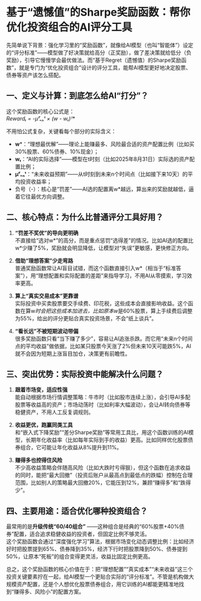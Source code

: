 # 基于“遗憾值”的Sharpe奖励函数：帮你优化投资组合的AI评分工具
先简单说下背景：强化学习里的“奖励函数”，就像给AI模型（也叫“智能体”）设定的“评分标准”——模型做了好决策就给高分（正奖励），做了差决策就给低分（负奖励），引导它慢慢学会最优做法。而“基于Regret（遗憾值）的Sharpe奖励函数”，就是专门为“优化投资组合”设计的评分工具，能帮AI模型更好地决定股票、债券等资产该怎么搭配。


## 一、定义与计算：到底怎么给AI“打分”？
这个奖励函数的核心公式是：  
**Rewardₜ = -μ̄ᵗ₊ₙᵗ × (w* - wₜ)ᵀ**  

不用怕公式复杂，关键看每个部分的实际含义：  
- **w***：“理想最优解”——理论上能赚最多、风险最合适的资产配置比例（比如买30%股票、60%债券、10%现金）；  
- **wₜ**：“AI的实际选择”——模型在t时刻（比如2025年8月31日）实际选的资产配置比例；  
- **μ̄ᵗ₊ₙᵗ**：“未来收益预期”——从t时刻到未来n个时间点（比如接下来10天）的平均投资收益率；  
- 负号（-）：核心是“罚差”——AI选的配置离w*越远，算出来的奖励就越低，逼着它往最优方向调整。


## 二、核心特点：为什么比普通评分工具好用？
1.  **“罚差不奖优”的导向更明确**  
    不直接给“选对w*”的高分，而是重点惩罚“选得差”的情况。比如AI选的配置比w*少赚了5%，奖励就会明显降低，让模型对“失误”更敏感，更快修正方向。  

2.  **借助“理想答案”少走弯路**  
    普通奖励函数常让AI盲目试错，而这个函数直接引入w*（相当于“标准答案”），用“理想配置和实际配置的差距”来指导学习，不用AI从零摸索，学习效率更高。  

3.  **算上“真实交易成本”更靠谱**  
    实际投资中买卖股票要交手续费、印花税，这些成本会直接影响收益。这个函数在算w*时会把这些成本加进去，比如原本w*是60%股票，算上手续费后调整为55%，给出的评分更贴合真实投资场景，不会“纸上谈兵”。  

4.  **“看长远”不被短期波动带偏**  
    很多奖励函数只看“当下赚了多少”，容易让AI追涨杀跌。而它用“未来n个时间点的平均收益”做依据，比如某只股票今天涨了2%但未来10天可能跌5%，AI就不会因为短期上涨盲目加仓，决策更有前瞻性。


## 三、突出优势：实际投资中能解决什么问题？
1.  **跟着市场变，适应性强**  
    能自动根据市场行情调整策略：牛市时（比如股市连续上涨），会引导AI多配股票等收益高的资产；市场动荡时（比如利率大幅波动），会让AI转向债券等稳健资产，不用人工反复调规则。  

2.  **收益更优，跑赢同类工具**  
    和“嵌入式下降奖励”“差分Sharpe奖励”等常用工具比，用这个函数训练的AI模型，长期年化收益率（比如每年实际到手的收益）更高。比如同样优化股票债券组合，它可能让年化收益从8%提升到11%。  

3.  **赚得多也控得住风险**  
    不少高收益策略会伴随高风险（比如大跌时亏得狠），但这个函数在追求收益的同时，能把“最大回撤”（投资后账户从最高点到最低点的跌幅）控制在合理范围，比如别人的策略最大回撤20%，它能压到12%，兼顾“赚得多”和“跌得少”。


## 四、主要用途：适合优化哪种投资组合？
最常用的是**升级传统“60/40组合”** ——这种组合是经典的“60%股票+40%债券”配置，适合追求稳健收益的投资者，但固定比例不够灵活。  
这个奖励函数会通过“深度强化学习”算法，根据市场变化动态调整比例：比如经济好时把股票提到65%、债券降到35%，经济下行时把股票降到50%、债券提到50%，让原本“死板”的组合变得更灵活，收益比固定比例更高。


总之，这个奖励函数的核心价值在于：把“理想配置”“真实成本”“未来收益”这三个投资关键要素拧在一起，给AI模型一个更贴合实际的“评分标准”。不管是机构做大规模资产配置，还是个人想优化股票债券组合，用它训练的AI都能更精准地找到“赚得多、风险小”的配置方案。
